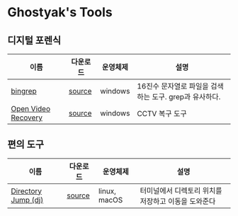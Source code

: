 # Ghostyak's Tools

## 디지털 포렌식

| 이름                                          | 다운로드                                              | 운영체제 | 설명                                                   |
| --------------------------------------------- | ----------------------------------------------------- | -------- | ------------------------------------------------------ |
| [bingrep](bingrep.md)                         | [source](https://github.com/ygpark/bingrep)           | windows  | 16진수 문자열로 파일을 검색하는 도구. grep과 유사하다. |
| [Open Video Recovery](open-video-recovery.md) | [source](https://github.com/ygpark/OpenVideoRecovery) | windows  | CCTV 복구 도구                                         |

## 편의 도구

| 이름                         | 다운로드                               | 운영체제     | 설명                                                |
| ---------------------------- | -------------------------------------- | ------------ | --------------------------------------------------- |
| [Directory Jump (dj)](dj.md) | [source](https://github.com/ygpark/dj) | linux, macOS | 터미널에서 디렉토리 위치를 저장하고 이동을 도와준다 |
